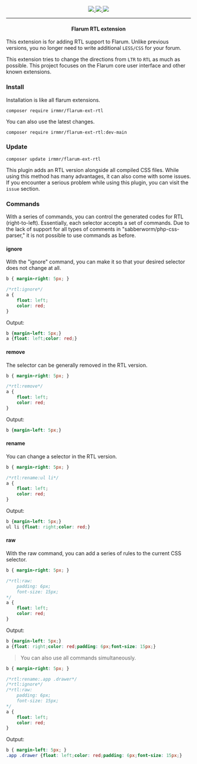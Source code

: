 <p align="center">
    <a href="https://packagist.org/packages/irmmr/flarum-ext-rtl" target="_blank">
        <img src="https://img.shields.io/packagist/v/irmmr/flarum-ext-rtl?style=flat-square">
    </a>
    <a href="https://github.com/flarum/core" target="_blank">
        <img src="https://img.shields.io/badge/flarum%2Fcore-%5Ev1.1.1-blue?style=flat-square">
    </a>
    <img src="https://i.postimg.cc/0yfcq73t/Screenshot-2024-11-18-at-12-38-50-Flarum-Community.png">
</p>
<hr>

<center><h4>Flarum RTL extension</h4></center>

This extension is for adding RTL support to Flarum. Unlike previous versions, you no longer need to write additional `LESS/CSS` for your forum.

This extension tries to change the directions from `LTR` to `RTL` as much as possible.
This project focuses on the Flarum core user interface and other known extensions.

### Install

Installation is like all flarum extensions.

```
composer require irmmr/flarum-ext-rtl
```

You can also use the latest changes.

```
composer require irmmr/flarum-ext-rtl:dev-main
```

### Update

```
composer update irmmr/flarum-ext-rtl
```

This plugin adds an RTL version alongside all compiled CSS files. While using this method has many advantages, it can also come with some issues. If you encounter a serious problem while using this plugin, you can visit the `issue` section.

### Commands

With a series of commands, you can control the generated codes for RTL (right-to-left). Essentially, each selector accepts a set of commands. Due to the lack of support for all types of comments in "sabberworm/php-css-parser," it is not possible to use commands as before.

#### ignore

With the "ignore" command, you can make it so that your desired selector does not change at all.

```css
b { margin-right: 5px; }

/*rtl:ignore*/
a {
    float: left;
    color: red;
}
```
Output:
```css
b {margin-left: 5px;}
a {float: left;color: red;}
```

#### remove

The selector can be generally removed in the RTL version.

```css
b { margin-right: 5px; }

/*rtl:remove*/
a {
    float: left;
    color: red;
}
```
Output:
```css
b {margin-left: 5px;}
```

#### rename

You can change a selector in the RTL version.

```css
b { margin-right: 5px; }

/*rtl:rename:ul li*/
a {
    float: left;
    color: red;
}
```
Output:
```css
b {margin-left: 5px;}
ul li {float: right;color: red;}
```


#### raw

With the raw command, you can add a series of rules to the current CSS selector.

```css
b { margin-right: 5px; }

/*rtl:raw:
    padding: 6px;
    font-size: 15px;
*/
a {
    float: left;
    color: red;
}
```
Output:
```css
b {margin-left: 5px;}
a {float: right;color: red;padding: 6px;font-size: 15px;}
```

> You can also use all commands simultaneously.

```css
b { margin-right: 5px; }

/*rtl:rename:.app .drawer*/
/*rtl:ignore*/
/*rtl:raw:
    padding: 6px;
    font-size: 15px;
*/
a {
    float: left;
    color: red;
}
```
Output:
```css
b { margin-left: 5px; }
.app .drawer {float: left;color: red;padding: 6px;font-size: 15px;}
```

